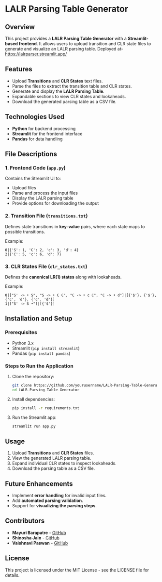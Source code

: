 # LALR Parsing Table Generator

## Overview
This project provides a **LALR Parsing Table Generator** with a **Streamlit-based frontend**. It allows users to upload transition and CLR state files to generate and visualize an LALR parsing table.
Deployed at- https://lalrparser.streamlit.app/

## Features
- Upload **Transitions** and **CLR States** text files.
- Parse the files to extract the transition table and CLR states.
- Generate and display the **LALR Parsing Table**.
- Expandable sections to view CLR states and lookaheads.
- Download the generated parsing table as a CSV file.

## Technologies Used
- **Python** for backend processing
- **Streamlit** for the frontend interface
- **Pandas** for data handling

## File Descriptions
### 1. Frontend Code (`app.py`)
Contains the Streamlit UI to:
- Upload files
- Parse and process the input files
- Display the LALR parsing table
- Provide options for downloading the output

### 2. Transition File (`transitions.txt`)
Defines state transitions in **key-value** pairs, where each state maps to possible transitions.

Example:
```plaintext
0|{'S': 1, 'C': 2, 'c': 3, 'd': 4}
2|{'C': 5, 'c': 6, 'd': 7}
```

### 3. CLR States File (`clr_states.txt`)
Defines the **canonical LR(1) states** along with lookaheads.

Example:
```plaintext
0|["S' -> • S", "S -> • C C", "C -> • c C", "C -> • d"]|[{'$'}, {'$'}, {'c', 'd'}, {'c', 'd'}]
1|["S' -> S •"]|[{'$'}]
```

## Installation and Setup
### Prerequisites
- Python 3.x
- Streamlit (`pip install streamlit`)
- Pandas (`pip install pandas`)

### Steps to Run the Application
1. Clone the repository:
   ```sh
   git clone https://github.com/yourusername/LALR-Parsing-Table-Generator.git
   cd LALR-Parsing-Table-Generator
   ```
2. Install dependencies:
   ```sh
   pip install -r requirements.txt
   ```
3. Run the Streamlit app:
   ```sh
   streamlit run app.py
   ```

## Usage
1. Upload **Transitions** and **CLR States** files.
2. View the generated LALR parsing table.
3. Expand individual CLR states to inspect lookaheads.
4. Download the parsing table as a CSV file.

## Future Enhancements
- Implement **error handling** for invalid input files.
- Add **automated parsing validation**.
- Support for **visualizing the parsing steps**.

## Contributors
- **Mayuri Barapatre** - [GitHub](https://github.com/mayuri06b)
- **Shinosha Jain** - [GitHub](https://github.com/srj2005)
- **Vaishnavi Paswan** - [GitHub](https://github.com/vaishnavipaswan)

## License
This project is licensed under the MIT License - see the LICENSE file for details.

